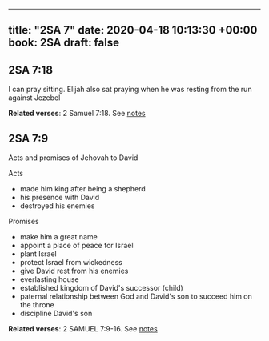 
---
title: "2SA 7"
date: 2020-04-18 10:13:30 +00:00
book: 2SA
draft: false
---

## 2SA 7:18

I can pray sitting. Elijah also sat praying when he was resting from the run against Jezebel

**Related verses**: 2 Samuel 7:18. See [notes](https://my.bible.com/notes/3410378603253981799)


## 2SA 7:9

Acts and promises of Jehovah to David

Acts
- made him king after being a shepherd
- his presence with David
- destroyed his enemies


Promises
- make him a great name
- appoint a place of peace for Israel
- plant Israel
- protect Israel from wickedness 
- give David rest from his enemies
- everlasting house
- established kingdom of David's successor (child)
- paternal relationship between God and David's son to succeed him on the throne
- discipline David's son

**Related verses**: 2 SAMUEL 7:9-16. See [notes](https://my.bible.com/notes/2642755956522083148)

